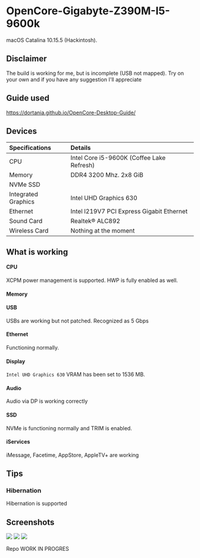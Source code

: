 # OpenCore-Gigabyte-Z390M-I5-9600k

macOS Catalina 10.15.5 (Hackintosh).


## Disclaimer

The build is working for me, but is incomplete (USB not mapped). 
Try on your own and if you have any suggestion I'll appreciate

## Guide used

https://dortania.github.io/OpenCore-Desktop-Guide/

## Devices

| Specifications | Details |
|:---|:---|
| CPU | Intel Core i5-9600K (Coffee Lake Refresh) |
| Memory | DDR4 3200 Mhz. 2x8 GiB |
| NVMe SSD | |
| Integrated Graphics | Intel UHD Graphics 630 |
| Ethernet | Intel I219V7 PCI Express Gigabit Ethernet |
| Sound Card | Realtek® ALC892 |
| Wireless Card | Nothing at the moment |

## What is working

#### CPU

XCPM power management is supported. HWP is fully enabled as well.

#### Memory


#### USB

USBs are working but not patched. Recognized as 5 Gbps

#### Ethernet

Functioning normally.

#### Display

`Intel UHD Graphics 630` VRAM has been set to 1536 MB.


#### Audio

Audio via DP is working correctly


#### SSD

NVMe is functioning normally and TRIM is enabled.


#### iServices

iMessage, Facetime, AppStore, AppleTV+ are working


## Tips

### Hibernation

Hibernation is supported

## Screenshots

![](https://i.imgur.com/NtiDiDW.png)
![](https://i.imgur.com/YjKRhEo.png)
![](https://i.imgur.com/PZ5EX9a.png)





Repo WORK IN PROGRES
